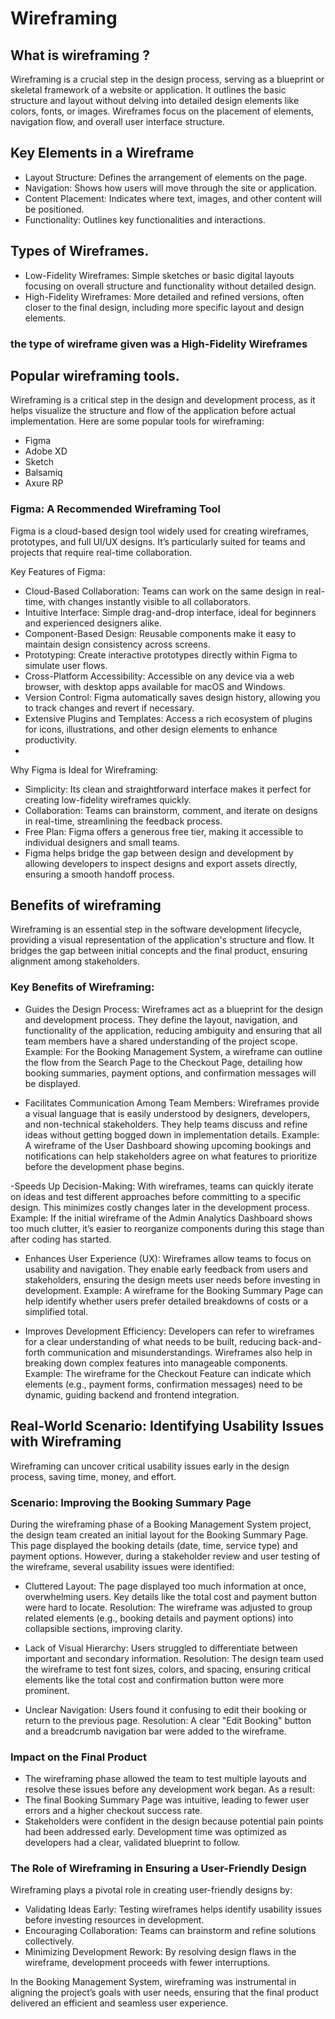 # Wireframing

## What is wireframing ?
Wireframing is a crucial step in the design process, serving as a blueprint or skeletal framework of a website or application. It outlines the basic structure and layout without delving into detailed design elements like colors, fonts, or images. Wireframes focus on the placement of elements, navigation flow, and overall user interface structure.

## Key Elements in a Wireframe
- Layout Structure: Defines the arrangement of elements on the page.
- Navigation: Shows how users will move through the site or application.
- Content Placement: Indicates where text, images, and other content will be positioned.
- Functionality: Outlines key functionalities and interactions.

## Types of Wireframes.
- Low-Fidelity Wireframes: Simple sketches or basic digital layouts focusing on overall structure and functionality without detailed design.
- High-Fidelity Wireframes: More detailed and refined versions, often closer to the final design, including more specific layout and design elements.

### the type of wireframe given was a High-Fidelity Wireframes

## Popular wireframing tools.
Wireframing is a critical step in the design and development process, as it helps visualize the structure and flow of the application before actual implementation. Here are some popular tools for wireframing:

- Figma
- Adobe XD
- Sketch
- Balsamiq
- Axure RP

### Figma: A Recommended Wireframing Tool
Figma is a cloud-based design tool widely used for creating wireframes, prototypes, and full UI/UX designs. It’s particularly suited for teams and projects that require real-time collaboration.

Key Features of Figma:
- Cloud-Based Collaboration: Teams can work on the same design in real-time, with changes instantly visible to all collaborators.
- Intuitive Interface: Simple drag-and-drop interface, ideal for beginners and experienced designers alike.
- Component-Based Design: Reusable components make it easy to maintain design consistency across screens.
- Prototyping: Create interactive prototypes directly within Figma to simulate user flows.
- Cross-Platform Accessibility: Accessible on any device via a web browser, with desktop apps available for macOS and Windows.
- Version Control: Figma automatically saves design history, allowing you to track changes and revert if necessary.
- Extensive Plugins and Templates: Access a rich ecosystem of plugins for icons, illustrations, and other design elements to enhance productivity.
- 
Why Figma is Ideal for Wireframing:
- Simplicity: Its clean and straightforward interface makes it perfect for creating low-fidelity wireframes quickly.
- Collaboration: Teams can brainstorm, comment, and iterate on designs in real-time, streamlining the feedback process.
- Free Plan: Figma offers a generous free tier, making it accessible to individual designers and small teams.
- Figma helps bridge the gap between design and development by allowing developers to inspect designs and export assets directly, ensuring a smooth handoff process.

## Benefits of wireframing

Wireframing is an essential step in the software development lifecycle, providing a visual representation of the application's structure and flow. It bridges the gap between initial concepts and the final product, ensuring alignment among stakeholders.

### Key Benefits of Wireframing:
- Guides the Design Process:
Wireframes act as a blueprint for the design and development process. They define the layout, navigation, and functionality of the application, reducing ambiguity and ensuring that all team members have a shared understanding of the project scope.
Example: For the Booking Management System, a wireframe can outline the flow from the Search Page to the Checkout Page, detailing how booking summaries, payment options, and confirmation messages will be displayed.

- Facilitates Communication Among Team Members:
Wireframes provide a visual language that is easily understood by designers, developers, and non-technical stakeholders. They help teams discuss and refine ideas without getting bogged down in implementation details.
Example: A wireframe of the User Dashboard showing upcoming bookings and notifications can help stakeholders agree on what features to prioritize before the development phase begins.

-Speeds Up Decision-Making:
With wireframes, teams can quickly iterate on ideas and test different approaches before committing to a specific design. This minimizes costly changes later in the development process.
Example: If the initial wireframe of the Admin Analytics Dashboard shows too much clutter, it’s easier to reorganize components during this stage than after coding has started.

- Enhances User Experience (UX):
Wireframes allow teams to focus on usability and navigation. They enable early feedback from users and stakeholders, ensuring the design meets user needs before investing in development.
Example: A wireframe for the Booking Summary Page can help identify whether users prefer detailed breakdowns of costs or a simplified total.

- Improves Development Efficiency:
Developers can refer to wireframes for a clear understanding of what needs to be built, reducing back-and-forth communication and misunderstandings. Wireframes also help in breaking down complex features into manageable components.
Example: The wireframe for the Checkout Feature can indicate which elements (e.g., payment forms, confirmation messages) need to be dynamic, guiding backend and frontend integration.

## Real-World Scenario: Identifying Usability Issues with Wireframing
Wireframing can uncover critical usability issues early in the design process, saving time, money, and effort.

### Scenario: Improving the Booking Summary Page
During the wireframing phase of a Booking Management System project, the design team created an initial layout for the Booking Summary Page. This page displayed the booking details (date, time, service type) and payment options. However, during a stakeholder review and user testing of the wireframe, several usability issues were identified:

- Cluttered Layout:
The page displayed too much information at once, overwhelming users. Key details like the total cost and payment button were hard to locate.
Resolution: The wireframe was adjusted to group related elements (e.g., booking details and payment options) into collapsible sections, improving clarity.

- Lack of Visual Hierarchy:
Users struggled to differentiate between important and secondary information.
Resolution: The design team used the wireframe to test font sizes, colors, and spacing, ensuring critical elements like the total cost and confirmation button were more prominent.

- Unclear Navigation:
Users found it confusing to edit their booking or return to the previous page.
Resolution: A clear "Edit Booking" button and a breadcrumb navigation bar were added to the wireframe.

### Impact on the Final Product
- The wireframing phase allowed the team to test multiple layouts and resolve these issues before any development work began. As a result:
- The final Booking Summary Page was intuitive, leading to fewer user errors and a higher checkout success rate.
- Stakeholders were confident in the design because potential pain points had been addressed early.
Development time was optimized as developers had a clear, validated blueprint to follow.

### The Role of Wireframing in Ensuring a User-Friendly Design
Wireframing plays a pivotal role in creating user-friendly designs by:

- Validating Ideas Early: Testing wireframes helps identify usability issues before investing resources in development.
- Encouraging Collaboration: Teams can brainstorm and refine solutions collectively.
- Minimizing Development Rework: By resolving design flaws in the wireframe, development proceeds with fewer interruptions.

In the Booking Management System, wireframing was instrumental in aligning the project’s goals with user needs, ensuring that the final product delivered an efficient and seamless user experience.




















